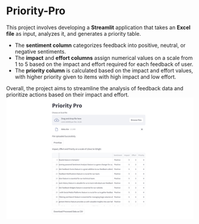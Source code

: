 # Priority-Pro
This project involves developing a **Streamlit** application that takes an **Excel file** as input, analyzes it, and generates a priority table.<br>
* The **sentiment column** categorizes feedback into positive, neutral, or negative sentiments.<br>
* The **impact** and **effort columns** assign numerical values on a scale from 1 to 5 based on the impact and effort required for each feedback of user.
* The **priority column** is calculated based on the impact and effort values, with higher priority given to items with high impact and low effort.

Overall, the project aims to streamline the analysis of feedback data and prioritize actions based on their impact and effort.
![](output.png)
